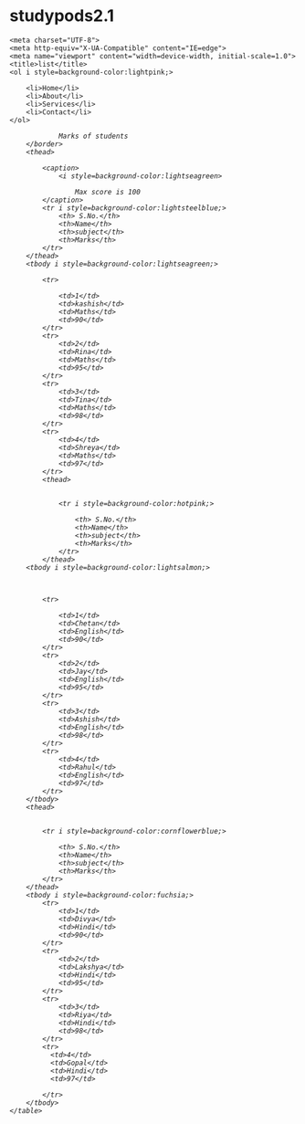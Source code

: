 # studypods2.1
<!DOCTYPE html>
<html lang="en">

<head>

    <meta charset="UTF-8">
    <meta http-equiv="X-UA-Compatible" content="IE=edge">
    <meta name="viewport" content="width=device-width, initial-scale=1.0">
    <title>list</title>
    <ol i style=background-color:lightpink;>

        <li>Home</li>
        <li>About</li>
        <li>Services</li>
        <li>Contact</li>
    </ol>
</head>

<body>
    <table>
        <border>
            <i style=background-color:chartreuse;>


                Marks of students
        </border>
        <thead>

            <caption>
                <i style=background-color:lightseagreen>

                    Max score is 100
            </caption>
            <tr i style=background-color:lightsteelblue;>
                <th> S.No.</th>
                <th>Name</th>
                <th>subject</th>
                <th>Marks</th>
            </tr>
        </thead>
        <tbody i style=background-color:lightseagreen;>

            <tr>

                <td>1</td>
                <td>kashish</td>
                <td>Maths</td>
                <td>90</td>
            </tr>
            <tr>
                <td>2</td>
                <td>Rina</td>
                <td>Maths</td>
                <td>95</td>
            </tr>
            <tr>
                <td>3</td>
                <td>Tina</td>
                <td>Maths</td>
                <td>98</td>
            </tr>
            <tr>
                <td>4</td>
                <td>Shreya</td>
                <td>Maths</td>
                <td>97</td>
            </tr>
            <thead>


                <tr i style=background-color:hotpink;>

                    <th> S.No.</th>
                    <th>Name</th>
                    <th>subject</th>
                    <th>Marks</th>
                </tr>
            </thead>
        <tbody i style=background-color:lightsalmon;>



            <tr>

                <td>1</td>
                <td>Chetan</td>
                <td>English</td>
                <td>90</td>
            </tr>
            <tr>
                <td>2</td>
                <td>Jay</td>
                <td>English</td>
                <td>95</td>
            </tr>
            <tr>
                <td>3</td>
                <td>Ashish</td>
                <td>English</td>
                <td>98</td>
            </tr>
            <tr>
                <td>4</td>
                <td>Rahul</td>
                <td>English</td>
                <td>97</td>
            </tr>
        </tbody>
        <thead>


            <tr i style=background-color:cornflowerblue;>

                <th> S.No.</th>
                <th>Name</th>
                <th>subject</th>
                <th>Marks</th>
            </tr>
        </thead>
        <tbody i style=background-color:fuchsia;>
            <tr>
                <td>1</td>
                <td>Divya</td>
                <td>Hindi</td>
                <td>90</td>
            </tr>
            <tr>
                <td>2</td>
                <td>Lakshya</td>
                <td>Hindi</td>
                <td>95</td>
            </tr>
            <tr>
                <td>3</td>
                <td>Riya</td>
                <td>Hindi</td>
                <td>98</td>
            </tr>
            <tr>
              <td>4</td>                
              <td>Gopal</td>
              <td>Hindi</td>
              <td>97</td>
                
            </tr>
        </tbody>
    </table>


</body>

</html>
